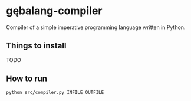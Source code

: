 # gębalang-compiler

Compiler of a simple imperative programming language written in Python.

## Things to install
TODO 

## How to run
`python src/compiler.py INFILE OUTFILE`




